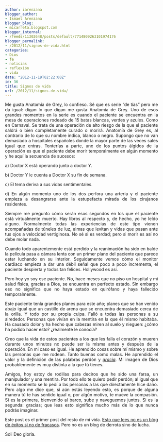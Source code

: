 ```yaml
---
author: iarenzana
blogger_author:
- Ismael Arenzana
blogger_blog:
- micarreta.blogspot.com
blogger_internal:
- /feeds/11302648/posts/default/7714809263101974176
blogger_permalink:
- /2012/11/signos-de-vida.html
categories:
- Dios
- fe
- noticias
- reflexión
- vida
date: "2012-11-19T02:22:00Z"
id: 36
title: Signos de vida
url: /2012/11/signos-de-vida/
---
```

<p style="text-align: justify;">
  Me gusta Anatomía de Grey, lo confieso. Sé que es serie &#8220;de tías&#8221; pero me da igual: digan lo que digan me gusta Anatomía de Grey. Uno de esos grandes momentos en la serie es cuando el paciente se encuentra en la mesa de operaciones rodeado de 15 batas blancas, verdes y azules. Como en Carnaval. Se trata de una operación de alto riesgo de la que el paciente saldrá o bien completamente curado o morirá. Anatomía de Grey es, al contrario de lo que su nombre indica, blanco o negro. Supongo que no van demasiado a hospitales españoles donde la mayor parte de las veces sales igual que entras. Tonterías a parte, uno de los puntos álgidos de la operación es que el paciente debe morir temporalmente en algún momento y he aquí la secuencia de sucesos:
</p>

<p style="text-align: justify;">
  a) Doctor X está operando junto a doctor Y.
</p>

<p style="text-align: justify;">
  b) Doctor Y le cuenta a Doctor X su fin de semana.
</p>

<p style="text-align: justify;">
  c) El tema deriva a sus vidas sentimentales.
</p>

<p style="text-align: justify;">
  d) En algún momento uno de los dos perfora una arteria y el paciente empieza a desangrarse ante la estupefacta mirada de los cirujanos residentes.
</p>

<p style="text-align: justify;">
  Siempre me pregunto cómo serán esos segundos en los que el paciente está virtualmente muerto. Hay libros al respecto y, de hecho, yo he leído alguno. Normalmente todas las experiencias de este tipo vienen acompañadas de túneles de luz, almas que levitan y vidas que pasan ante tus ojos a velocidad vertiginosa. No sé si es verdad; pero si morir es así no debe molar nada.
</p>

<p style="text-align: justify;">
  Cuando todo aparentemente está perdido y la reanimación ha sido en balde la película pasa a cámara lenta con un primer plano del paciente que parece estar luchando en su interior. Seguidamente vemos cómo el monitor cardíaco empieza a dar una débil señal que poco a poco incrementa, el paciente despierta y todos tan felices. Hollywood es así.
</p>

<p style="text-align: justify;">
  Pero hoy yo soy ese paciente. No, hace meses que no piso un hospital y mi salud física, gracias a Dios, se encuentra en perfecto estado. Sin embargo eso no significa que no haya estado en quirófano y haya fallecido temporalmente.
</p>

<p style="text-align: justify;">
  Este paciente tenía grandes planes para este año; planes que se han venido abajo igual que un castillo de arena que se encuentra demasiado cerca de la orilla. Y todo por su propia culpa. Falló a todas las personas a su alrededor. Personas que vivían en la mentira en la que él mismo habitaba. Ha causado dolor y ha hecho que cabezas miren al suelo y nieguen: ¿cómo ha podido hacer esto? ¿realmente le conocía?
</p>

<p style="text-align: justify;">
  Creo que la vida de estos pacientes a los que les falla el corazón y mueren durante unos minutos no puede ser la misma antes y después de la operación. En mi caso es igual. He aprendido cosas sobre mí mismo y sobre las personas que me rodean. Tanto buenas como malas. He aprendido el valor y la definición de las palabras perdón y <a href="http://es.wikipedia.org/wiki/Gracia_divina"><em>gracia</em></a>. Mi imagen de Dios probablemente es muy distinta a la que tú tienes.
</p>

<p style="text-align: justify;">
  Amigos, hoy estoy de rodillas para deciros que he sido una farsa, un manipulador y una mentira. Por todo ello te quiero pedir perdón; al igual que en su momento se lo pedí a las personas a las que directamente hice daño. Pero algo me dice que, si aún estás leyendo esto, es porque de alguna manera tú te has sentido igual o, por algún motivo, te mueve la compasión. Si es la primera, bienvenido al barco, sube y naveguemos juntos. Si es la segunda: gracias; que leas esto significa mucho más de lo que nunca podrás imaginar.
</p>

<p style="text-align: justify;">
  Este post es el primer post del resto de mi vida. <span style="text-decoration: underline;">Esto que lees no es un blog de éxitos si no de fracasos</span>. Pero no es un blog de derrota sino de lucha.
</p>

<p style="text-align: justify;">
  Soli Deo gloria.
</p>